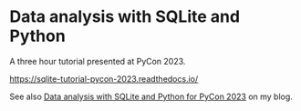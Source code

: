 # Data analysis with SQLite and Python

A three hour tutorial presented at PyCon 2023.

https://sqlite-tutorial-pycon-2023.readthedocs.io/

See also [Data analysis with SQLite and Python for PyCon 2023](https://simonwillison.net/2023/Apr/20/pycon-2023/) on my blog.
